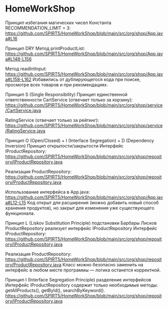 # HomeWorkShop

Принцип избегания магических чисел
Константа RECOMMENDATION_LIMIT = 3:
https://github.com/SPIRT5/HomeWorkShop/blob/main/src/org/shop/App.java#L16

Принцип DRY
Метод printProductList:
https://github.com/SPIRT5/HomeWorkShop/blob/main/src/org/shop/App.java#L148-L156

Метод readIntInput:
https://github.com/SPIRT5/HomeWorkShop/blob/main/src/org/shop/App.java#L158-L162
Избавились от дублирующегося кода при поиске, просмотре всех товаров и при рекомендациях.

Принцип S (Single Responsibility) Принцип единственной ответственности 
CartService (отвечает только за корзину):
https://github.com/SPIRT5/HomeWorkShop/blob/main/src/org/shop/service/CartService.java

RatingService (отвечает только за рейтинг):
https://github.com/SPIRT5/HomeWorkShop/blob/main/src/org/shop/service/RatingService.java

Принцип O (Open/Closed) + I (Interface Segregation) + D (Dependency Inversion) Принцип открытости/закрытости
Интерфейс IProductRepository:
https://github.com/SPIRT5/HomeWorkShop/blob/main/src/org/shop/repository/IProductRepository.java

Реализация ProductRepository:
https://github.com/SPIRT5/HomeWorkShop/blob/main/src/org/shop/repository/ProductRepository.java

Использование интерфейса в App.java:
https://github.com/SPIRT5/HomeWorkShop/blob/main/src/org/shop/App.java#L12-L15
Код открыт для расширения (можно добавить новый способ хранения продуктов), но закрыт для изменения уже существующего функционала.

Принцип L (Liskov Substitution Principle) подстановки Барбары Лисков
ProductRepository реализует интерфейс IProductRepository
Интерфейс IProductRepository:
https://github.com/SPIRT5/HomeWorkShop/blob/main/src/org/shop/repository/IProductRepository.java

Реализация ProductRepository:
https://github.com/SPIRT5/HomeWorkShop/blob/main/src/org/shop/repository/ProductRepository.java
Класс можно безопасно заменить на интерфейс в любом месте программы — логика останется корректной.

Принцип I  (Interface Segregation Principle) разделение интерфейсов
Интерфейс IProductRepository содержит только необходимые методы: getAllProducts(), getById(), searchByKeyword().
https://github.com/SPIRT5/HomeWorkShop/blob/main/src/org/shop/repository/IProductRepository.java
